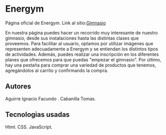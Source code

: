 # Energym
Página oficial de Energym.
Link al sitio:[Gimnasio](https://ucc-labcompu2.github.io/proyecto2023-aguirre-cabanilla/)

En nuestra página puedes hacer un recorrido muy interesante de nuestro gimnasio, desde sus instalaciones
hasta las distintas clases que proveemos. Para facilitar al usuario, optamos por utilizar imágenes que representen
adecuadamente a Energym y se entiendan los distintos tipos de actividades. Además, puedes realizar una
inscripción en los diferentes planes que ofrecemos para que puedas "empezar el gimnasio". Por último, hay
una pestaña para comprar una variedad de productos que tenemos, agregándolos al carrito y confirmando
la compra.

## Autores
Aguirre Ignacio Facundo .
Cabanilla Tomas.

## Tecnologias usadas
Html.
CSS.
JavaScript.
